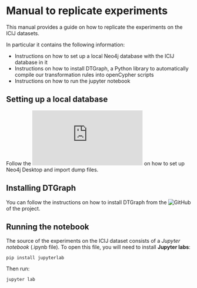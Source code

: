 # Manual to replicate experiments

This manual provides a guide on how to replicate the experiments on the ICIJ datasets.

In particular it contains the following information:

 - Instructions on how to set up a local Neo4j database with the ICIJ database in it
 - Instructions on how to install DTGraph, a Python library to automatically compile our transformation rules into openCypher scripts
 - Instructions on how to run the jupyter notebook

## Setting up a local database

Follow the ![procedure](https://github.com/GraphDatabaseExperiments/normalization_experiments/blob/main/experiments_manual/README.md) on how to set up Neo4j Desktop and import dump files.

## Installing DTGraph

You can follow the instructions on how to install DTGraph from the ![GitHub](https://github.com/yannramusat/DTGraph/)of the project.

## Running the notebook

The source of the experiments on the ICIJ dataset consists of a *Jupyter notebook* (.ipynb file). 
To open this file, you will need to install **Jupyter labs**:
```
pip install jupyterlab
```

Then run:
```
jupyter lab
```

